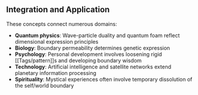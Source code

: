 ## Integration and Application

These concepts connect numerous domains:

- **Quantum physics**: Wave-particle duality and quantum foam reflect dimensional expression principles
- **Biology**: Boundary permeability determines genetic expression
- **Psychology**: Personal development involves loosening rigid [[Tags/pattern]]s and developing boundary wisdom
- **Technology**: Artificial intelligence and satellite networks extend planetary information processing
- **Spirituality**: Mystical experiences often involve temporary dissolution of the self/world boundary